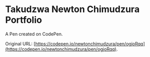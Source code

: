 # Takudzwa Newton Chimudzura Portfolio 

A Pen created on CodePen.

Original URL: [https://codepen.io/newtonchimudzura/pen/ogjoRqq](https://codepen.io/newtonchimudzura/pen/ogjoRqq).


